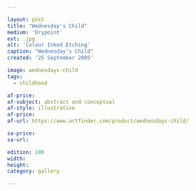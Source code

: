 ```yaml
---

layout: post
title: "Wednesday's Child"
medium: 'Drypoint'
ext: .jpg
alt: 'Colour Inked Etching'
caption: "Wednesday's Child"
created: '25 September 2005'

image: wednesdays-child
tags:
  - childhood

af-price:
af-subject: abstract and conceptual
af-style: illustrative
af-price:
af-url: https://www.artfinder.com/product/wednesdays-child/

sa-price:
sa-url:

edition: 100
width:
height:
category: gallery

---
```

